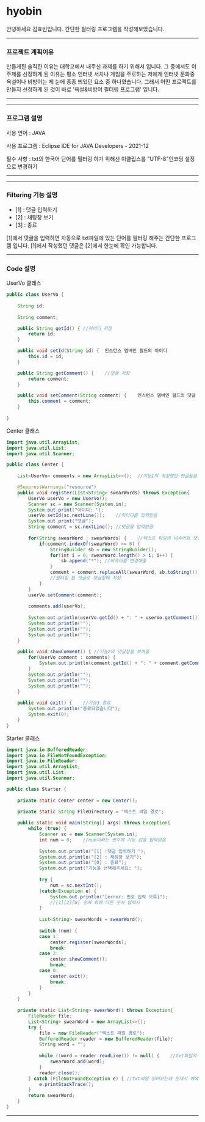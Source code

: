 # hyobin

안녕하세요 김효빈입니다.
간단한 필터링 프로그램을 작성해보았습니다.

----------------------------------

### 프로젝트 계획이유

만들게된 솔직한 이유는 대학교에서 내주신 과제를 하기 위해서 입니다.
그 중에서도 이 주제를 선정하게 된 이유는 평소 인터넷 서치나 게임을 주로하는 저에게 인터넷 문화중 욕설이나 비방어는 제 눈에 종종 띄었던 요소 중 하나였습니다. 
그래서 어떤 프로젝트를 만들지 선정하게 된 것이 바로 '욕설&비방어 필터링 프로그램' 입니다.

-----------------------------------

-----------------------------------

### 프로그램 설명

사용 언어 : JAVA

사용 프로그램 : Eclipse IDE for JAVA Developers - 2021-12

필수 사항 : txt의 한국어 단어를 필터링 하기 위해선 이클립스를 "UTF-8"인코딩 설정으로 변경하기

-----------------------------------

-----------------------------------

### Filtering 기능 설명

+ [1] : 댓글 입력하기
+ [2] : 채팅창 보기
+ [3] : 종료

[1]에서 댓글을 입력하면 자동으로 txt파일에 있는 단어를 필터링 해주는 간단한 프로그램 입니다.
[1]에서 작성했던 댓글은 [2]에서 한눈에 확인 가능합니다.


-----------------------------------
### Code 설명
UserVo 클래스
``` JAVA
public class UserVo {
	
	String id;
	
	String comment;

	public String getId() {	//아이디 저장
		return id;
	}

	public void setId(String id) {	인스턴스 멤버인 필드의 아이디
		this.id = id;
	}

	public String getComment() {	//댓글 저장
		return comment;
	}

	public void setComment(String comment) {	인스턴스 멤버인 필드의 댓글
		this.comment = comment;
	}
	
}
```

Center 클래스
``` JAVA
import java.util.ArrayList;
import java.util.List;
import java.util.Scanner;

public class Center {
	
	List<UserVo> comments = new ArrayList<>();	//기능1의 작성했던 댓글들을 관리하는 리스트

	@SuppressWarnings("resource")
	public void register(List<String> swearWords) throws Exception{
		UserVo userVo = new UserVo();
		Scanner sc = new Scanner(System.in);
		System.out.print("아이디: ");
		userVo.setId(sc.nextLine());	//아이디를 입력받음
		System.out.print("댓글");
		String comment = sc.nextLine();	//댓글을 입력받음
		
		for(String swearWord : swearWords) {	//텍스트 파일의 비속어와 댓글의 비속어를 비교
			if(comment.indexOf(swearWord) >= 0) {
				StringBuilder sb = new StringBuilder();
				for(int i = 0; swearWord.length() > i; i++) {
					sb.append("*");	//비속어를 변경해줌
				}
				comment = comment.replaceAll(swearWord, sb.toString());	
				//필터링 된 댓글로 댓글창에 저장
			}
		}
		userVo.setComment(comment);
		
		comments.add(userVo);
		
		System.out.println(userVo.getId() + ": " + userVo.getComment());
		System.out.println("");
		System.out.println("");
		System.out.println("");
	}
	
	public void showComment() {	//기능2의 댓글창을 보여줌
		for(UserVo comment : comments) {
			System.out.println(comment.getId() + ": " + comment.getComment());
		}
		System.out.println("");
		System.out.println("");
		System.out.println("");
	}
	
	public void exit() {	//기능3 종료
		System.out.println("종료되었습니다");
		System.exit(0);
	}
}
```

Starter 클래스
``` JAVA
import java.io.BufferedReader;
import java.io.FileNotFoundException;
import java.io.FileReader;
import java.util.ArrayList;
import java.util.List;
import java.util.Scanner;

public class Starter {
	
	private static Center center = new Center();
	
	private static String FileDirectory = "텍스트 파일 경로";

	public static void main(String[] args) throws Exception{
		while (true) {
			Scanner sc = new Scanner(System.in);
			int num = 0;	//num이라는 변수에 기능 값을 입력받음
			
			System.out.println("[1] :댓글 입력하기 ");
			System.out.println("[2] : 채팅창 보기");
			System.out.println("[0] : 종료");
			System.out.print("기능을 선택해주세요: ");
			
			try {
				num = sc.nextInt();	
			}catch(Exception e) {
				System.out.println("[error: 번호 입력 오류]");	
				//[1][2][0] 숫자 외에 다른 숫자 입력시
			}
			
			List<String> swearWords = swearWord();
			
			switch (num) {
			case 1:
				center.register(swearWords);
				break;
			case 2:
				center.showComment();
				break;
			case 0:
				center.exit();
				break;
			}
		}
	}
	
	private static List<String> swearWord() throws Exception{
		FileReader file;
		List<String> swearWord = new ArrayList<>();
		try {
			file = new FileReader("텍스트 파일 경로");
			BufferedReader reader = new BufferedReader(file);
			String word = "";
			
			while ((word = reader.readLine()) != null) {	//txt파일의 비속어를 list에 저장
				swearWord.add(word);
			}
			reader.close();
		} catch (FileNotFoundException e) {	//txt파일 읽어오는데 문제시 예외 발생
			e.printStackTrace();
		}
		return swearWord;
	}
}
```
---------------------------
